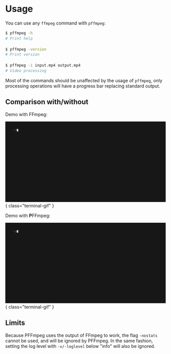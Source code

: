 # Usage

You can use any `ffmpeg` command with `pffmpeg`:

<!-- termynal -->

```bash
$ pffmpeg -h
# Print help

$ pffmpeg -version
# Print version

$ pffmpeg -i input.mp4 output.mp4
# Video processing
```

Most of the commands should be unaffected by the usage of `pffmpeg`, only
processing operations will have a progress bar replacing standard output.

## Comparison with/without

Demo with FFmpeg:

![Demo ffmpeg](./assets/img/demo-ffmpeg.gif){ class="terminal-gif" }

Demo with **P**FFmpeg:

![Demo pffmpeg](./assets/img/demo-pffmpeg.gif){ class="terminal-gif" }

## Limits

Because PFFmpeg uses the output of FFmpeg to work, the flag `-nostats` cannot be used,
and will be ignored by PFFmpeg.
In the same fashion, setting the log level with `-v/-loglevel` below "info" will also be ignored.
